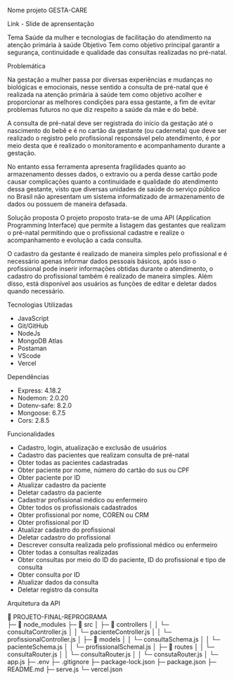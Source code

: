 Nome projeto
GESTA-CARE

Link - Slide de aprensentação 

Tema
Saúde da mulher e tecnologias de facilitação do atendimento na atenção primária à saúde
Objetivo
Tem como objetivo principal garantir a segurança, continuidade e qualidade das consultas realizadas no pré-natal. 

Problemática

Na gestação a mulher passa por diversas experiências e mudanças no biológicas e emocionais, nesse sentido a consulta de pré-natal que é realizada na atenção primária à saúde tem como objetivo acolher e proporcionar as melhores condições para essa gestante, a fim de evitar problemas futuros no que diz respeito a saúde da mãe e do bebê. 

A consulta de pré-natal deve ser registrada do início da gestação até o nascimento do bebê e é no cartão da gestante (ou caderneta) que deve ser realizado o registro pelo profissional responsável pelo atendimento, é por meio desta que é realizado o monitoramento e acompanhamento durante a gestação.

No entanto essa ferramenta apresenta fragilidades quanto ao armazenamento desses dados, o extravio ou a perda desse cartão pode causar complicações quanto a continuidade e qualidade do atendimento dessa gestante, visto que diversas unidades de saúde do serviço público no Brasil não apresentam um sistema informatizado de armazenamento de dados ou possuem de maneira defasada. 

Solução proposta 
O projeto proposto trata-se de uma API (Application Programming Interface) que permite a listagem das gestantes que realizam o  pré-natal permitindo que o profissional cadastre e realize o acompanhamento e evolução a cada consulta.

O cadastro da gestante é realizado de maneira simples pelo profissional e é necessário apenas informar dados pessoais básicos, após isso o profissional pode inserir informações obtidas durante o atendimento, o cadastro do profissional também é realizado de maneira simples. Além disso, está disponível aos usuários as funções de editar e deletar dados quando necessário.  

Tecnologias Utilizadas 

- JavaScript
- Git/GitHub
- NodeJs
- MongoDB Atlas 
- Postaman 
- VScode
- Vercel 

Dependências 

- Express: 4.18.2
- Nodemon: 2.0.20
- Dotenv-safe: 8.2.0
- Mongoose: 6.7.5
- Cors: 2.8.5

Funcionalidades

- Cadastro, login, atualização e exclusão de usuários
- Cadastro das pacientes que realizam consulta de pré-natal
- Obter todas as pacientes cadastradas
- Obter paciente por nome, número do cartão do sus ou CPF
- Obter paciente por ID  
- Atualizar cadastro da paciente 
- Deletar cadastro da paciente 
- Cadastrar profissional médico ou enfermeiro 
- Obter todos os profissionais cadastrados
- Obter profissional por nome, COREN ou CRM 
- Obter profissional por ID 
- Atualizar cadastro do profissional
- Deletar cadastro do profissional
- Descrever consulta realizada pelo profissional médico ou enfermeiro 
- Obter todas a consultas realizadas
- Obter consultas por meio do ID do paciente, ID do profissional e tipo de consulta 
- Obter consulta por ID 
- Atualizar dados da consulta 
- Deletar registro da consulta 


Arquitetura da API 

📂 PROJETO-FINAL-REPROGRAMA    
├─ 📂 node_modules
├─ 📂 src 
│  ├─ 📂 controllers
│  │  └─ consultaController.js
│  │  └─ pacienteController.js
│  │  └─ profissionalController.js
│  ├─ 📂 models
│  │  └─ consultaSchema.js
│  │  └─ pacienteSchema.js
│  │  └─ profissionalSchemal.js
│  ├─ 📂 routes
│  │  └─ consultaRouter.js
│  │  └─ consultaRouter.js
│  │  └─ consutaRouter.js
│  └─ app.js
├─ .env
├─ .gitignore 
├─ package-lock.json
├─ package.json
├─ README.md
├─ serve.js
└─ vercel.json
